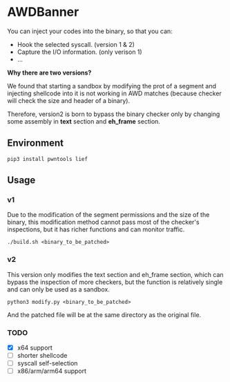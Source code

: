 # AWDBanner

You can inject your codes into the binary, so that you can:

- Hook the selected syscall. (version 1 & 2)
- Capture the I/O information. (only verison 1)
- ...

**Why there are two versions?**

We found that starting a sandbox by modifying the prot of a segment and injecting shellcode into it is not working in AWD matches (because checker will check the size and header of a binary).

Therefore, version2 is born to bypass the binary checker only by changing some assembly in **text** section and **eh_frame** section.

## Environment

```shell
pip3 install pwntools lief
```

## Usage

### v1

Due to the modification of the segment permissions and the size of the binary, this modification method cannot pass most of the checker's inspections, but it has richer functions and can monitor traffic.

```shell
./build.sh <binary_to_be_patched>
```

### v2

This version only modifies the text section and eh_frame section, which can bypass the inspection of more checkers, but the function is relatively single and can only be used as a sandbox.

```shell
python3 modify.py <binary_to_be_patched>
```

And the patched file will be at the same directory as the original file.

### TODO

- [x] x64 support
- [ ] shorter shellcode
- [ ] syscall self-selection
- [ ] x86/arm/arm64 support
